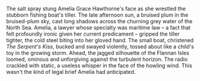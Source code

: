 The salt spray stung Amelia Grace Hawthorne's face as she wrestled the stubborn fishing boat's tiller.  The late afternoon sun, a bruised plum in the bruised-plum sky, cast long shadows across the churning grey water of the North Sea.  Amelia, a lawyer whose specialty was maritime law – a fact that felt profoundly ironic given her current predicament – gripped the tiller tighter, the cold steel biting into her gloved hand.  The small boat, christened *The Serpent's Kiss*, bucked and swayed violently, tossed about like a child's toy in the growing storm.  Ahead, the jagged silhouette of the Flannan Isles loomed, ominous and unforgiving against the turbulent horizon.  The radio crackled with static, a useless whisper in the face of the howling wind.  This wasn't the kind of legal brief Amelia had anticipated.
